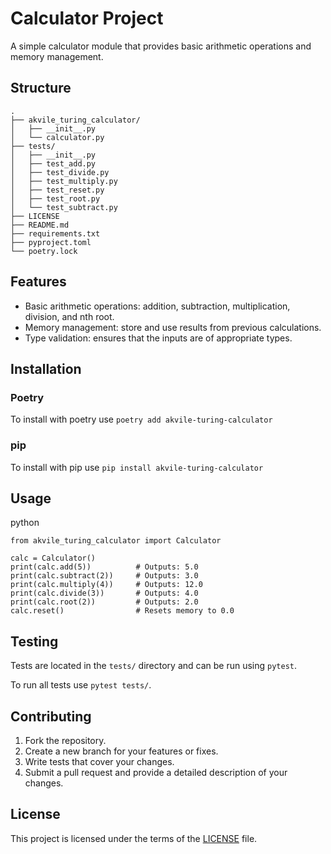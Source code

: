 # Calculator Project

A simple calculator module that provides basic arithmetic operations and memory management.

## Structure

```
.
├── akvile_turing_calculator/
│   ├── __init__.py
│   └── calculator.py
├── tests/
│   ├── __init__.py
│   ├── test_add.py
│   ├── test_divide.py
│   ├── test_multiply.py
│   ├── test_reset.py
│   ├── test_root.py
│   └── test_subtract.py
├── LICENSE
├── README.md
├── requirements.txt
├── pyproject.toml
└── poetry.lock
```

## Features

- Basic arithmetic operations: addition, subtraction, multiplication, division, and nth root.
- Memory management: store and use results from previous calculations.
- Type validation: ensures that the inputs are of appropriate types.

## Installation

### Poetry

To install with poetry use `poetry add akvile-turing-calculator`

### pip

To install with pip use `pip install akvile-turing-calculator`

## Usage

python

```
from akvile_turing_calculator import Calculator

calc = Calculator()
print(calc.add(5))          # Outputs: 5.0
print(calc.subtract(2))     # Outputs: 3.0
print(calc.multiply(4))     # Outputs: 12.0
print(calc.divide(3))       # Outputs: 4.0
print(calc.root(2))         # Outputs: 2.0
calc.reset()                # Resets memory to 0.0
```

## Testing

Tests are located in the `tests/` directory and can be run using `pytest`.

To run all tests use `pytest tests/`.

## Contributing

1. Fork the repository.
2. Create a new branch for your features or fixes.
3. Write tests that cover your changes.
4. Submit a pull request and provide a detailed description of your changes.

## License

This project is licensed under the terms of the [LICENSE](./LICENSE) file.
